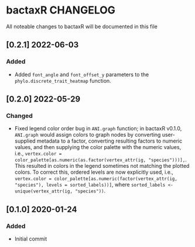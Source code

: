 # bactaxR CHANGELOG

All noteable changes to bactaxR will be documented in this file

## [0.2.1] 2022-06-03

### Added
- Added `font_angle` and `font_offset_y` parameters to the `phylo.discrete_trait_heatmap` function.

## [0.2.0] 2022-05-29

### Changed
- Fixed legend color order bug in `ANI.graph` function; in bactaxR v0.1.0, `ANI.graph` would assign colors to graph nodes by converting user-supplied metadata to a factor, converting resulting factors to numeric values, and then supplying the color palette with the numeric values, i.e., `vertex.color = color_palette[as.numeric(as.factor(vertex_attr(ig, "species")))],`. This resulted in colors in the legend sometimes not matching the plotted colors. To correct this, ordered levels are now explicitly used, i.e., `vertex.color = color_palette[as.numeric(factor(vertex_attr(ig, "species"), levels = sorted_labels))]`, where `sorted_labels <- unique(vertex_attr(ig, "species"))`.

## [0.1.0] 2020-01-24

### Added
- Initial commit

